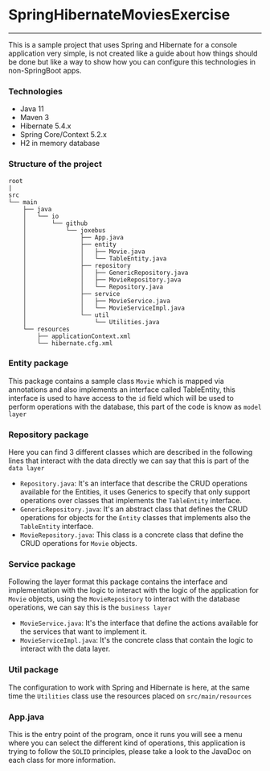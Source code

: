 # SpringHibernateMoviesExercise
___
This is a sample project that uses Spring and Hibernate for a console application very simple,
is not created like a guide about how things should be done but like a way to show how you
can configure this technologies in non-SpringBoot apps.

### Technologies

- Java 11
- Maven 3
- Hibernate 5.4.x
- Spring Core/Context 5.2.x
- H2 in memory database

### Structure of the project

```shell
root
|
src
└── main
    ├── java
    │   └── io
    │       └── github
    │           └── joxebus
    │               ├── App.java
    │               ├── entity
    │               │   ├── Movie.java
    │               │   └── TableEntity.java
    │               ├── repository
    │               │   ├── GenericRepository.java
    │               │   ├── MovieRepository.java
    │               │   └── Repository.java
    │               ├── service
    │               │   ├── MovieService.java
    │               │   └── MovieServiceImpl.java
    │               └── util
    │                   └── Utilities.java
    └── resources
        ├── applicationContext.xml
        └── hibernate.cfg.xml
```

### Entity package

This package contains a sample class `Movie` which is mapped via annotations and also implements
an interface called TableEntity, this interface is used to have access to the `id` field 
which will be used to perform operations with the database, this part of the code is know as `model layer`

### Repository package

Here you can find 3 different classes which are described in the following lines that interact with the data directly
we can say that this is part of the `data layer`

- `Repository.java`: It's an interface that describe the CRUD operations available for the Entities,
it uses Generics to specify that only support operations over classes that implements the `TableEntity` interface.
- `GenericRepository.java`: It's an abstract class that defines the CRUD operations for objects for the `Entity` classes
that implements also the `TableEntity` interface.
- `MovieRepository.java`: This class is a concrete class that define the CRUD operations for `Movie` objects.

### Service package

Following the layer format this package contains the interface and implementation with the logic to interact with 
the logic of the application for `Movie` objects, using the `MovieRepository` to interact with the database operations, 
we can say this is the `business layer`

- `MovieService.java`: It's the interface that define the actions available for the services that want to implement it.
- `MovieServiceImpl.java`: It's the concrete class that contain the logic to interact with the data layer.

### Util package

The configuration to work with Spring and Hibernate is here, at the same time the `Utilities` class use the resources
placed on `src/main/resources`


### App.java

This is the entry point of the program, once it runs you will see a menu where you can select the different kind of operations,
this application is trying to follow the `SOLID` principles, please take a look to the JavaDoc on each class for more information.